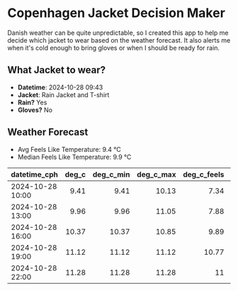 
# Copenhagen Jacket Decision Maker

Danish weather can be quite unpredictable, so I created this app to help me decide which jacket to wear based on the weather forecast. 
It also alerts me when it's cold enough to bring gloves or when I should be ready for rain.

## What Jacket to wear?

- **Datetime**: 2024-10-28 09:43
- **Jacket**: Rain Jacket and T-shirt
- **Rain?** Yes
- **Gloves?** No

## Weather Forecast
- Avg Feels Like Temperature: 9.4 °C
- Median Feels Like Temperature: 9.9 °C

| datetime_cph     |   deg_c |   deg_c_min |   deg_c_max |   deg_c_feels | weather   | wind   | rain   |
|:-----------------|--------:|------------:|------------:|--------------:|:----------|:-------|:-------|
| 2024-10-28 10:00 |    9.41 |        9.41 |       10.13 |          7.34 | Rain      | Low    | Low    |
| 2024-10-28 13:00 |    9.96 |        9.96 |       11.05 |          7.88 | Rain      | Low    | Low    |
| 2024-10-28 16:00 |   10.37 |       10.37 |       10.85 |          9.89 | Rain      | Low    | Low    |
| 2024-10-28 19:00 |   11.12 |       11.12 |       11.12 |         10.77 | Rain      | Low    | Low    |
| 2024-10-28 22:00 |   11.28 |       11.28 |       11.28 |         11    | Clouds    | Low    | None   |
        
